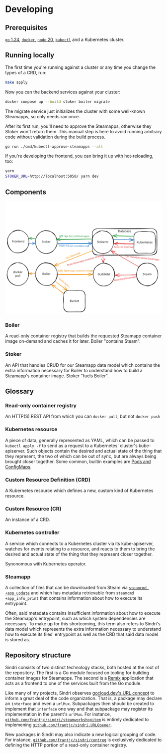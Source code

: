 # Developing

## Prerequisites

[`go` 1.24](https://go.dev/doc/install), [`docker`](https://docs.docker.com/engine/install/), [`node` 20](https://nodejs.org/en/download), [`kubectl`](https://kubernetes.io/docs/tasks/tools/#kubectl) and a Kubernetes cluster.

## Running locally

The first time you're running against a cluster or any time you change the types of a CRD, run:

```sh
make apply
```

Now you can the backend services against your cluster:

```sh
docker compose up --build stoker boiler migrate
```

The migrate service just initializes the cluster with some well-known Steamapps, so only needs ran once.

After its first run, you'll need to approve the Steamapps, otherwise they Stoker won't return them. This manual step is here to avoid running arbitrary code without validation during the build process.

```sh
go run ./cmd/kubectl-approve-steamapps --all
```

If you're developing the frontend, you can bring it up with hot-reloading, too:

```sh
yarn
STOKER_URL=http://localhost:5050/ yarn dev
```

## Components

![Architecture](architecture.excalidraw.svg)

### Boiler

A read-only container registry that builds the requested Steamapp container image on-demand and caches it for later. Boiler "contains Steam".

### Stoker

An API that handles CRUD for our Steamapp data model which contains the extra information necessary for Boiler to understand how to build a Steamapp's container image. Stoker "fuels Boiler".

## Glossary

### Read-only container registry

An HTTP(S) REST API from which you can `docker pull`, but not `docker push`

### Kubernetes resource

A piece of data, generally represented as YAML, which can be passed to `kubectl apply -f` to send as a request to a Kubernetes' cluster's kube-apiserver. Such objects contain the desired and actual state of the thing that they represent, the two of which can be out of sync, but are always being brought closer together. Some common, builtin examples are [Pods and ConfigMaps](https://kubernetes.io/docs/concepts/configuration/configmap/#configmaps-and-pods).

### Custom Resource Definition (CRD)

A Kubernetes resource which defines a new, custom kind of Kubernetes resource.

### Custom Resource (CR)

An instance of a CRD.

### Kubernetes controller

A service which connects to a Kubernetes cluster via its kube-apiserver, watches for events relating to a resource, and reacts to them to bring the desired and actual state of the thing that they represent closer together.

Synonomous with Kubernetes operator.

### Steamapp

A collection of files that can be downloaded from Steam via [`steamcmd +app_update`](https://developer.valvesoftware.com/wiki/SteamCMD#Downloading_an_App) and which has metadata retrievable from `steamcmd +app_info_print` that contains information about how to execute its entrypoint.

Often, said metadata contains insufficient information about how to execute the Steamapp's entrypoint, such as which system dependencies are necessary. To make up for this shortcoming, this term also refers to Sindri's data model which represents the extra information necessary to understand how to execute its files' entrypoint as well as the CRD that said data model is stored as.

## Repository structure

Sindri consists of two distinct technology stacks, both hosted at the root of the repository. The first is a Go module focused on tooling for building container images for Steamapps. The second is a [Remix](https://remix.run/) application that acts as a frontend to one of the services built from the Go module.

Like many of my projects, Sindri observes [gocloud.dev's URL concept](https://gocloud.dev/concepts/urls/) to inform a great deal of the code organization. That is, a package may declare an `interface` and even a `urlMux`. Subpackages then should be created to implement that `interface` one way and that subpackage may register its implementation in the parent's `urlMux`. For instance, [`github.com/frantjc/sindri/steamworkshopitem`](https://github.com/frantjc/sindri/tree/main/steamworkshopitem) is entirely dedicated to implemening [`github.com/frantjc/sindri.URLOpener`](https://github.com/frantjc/sindri/blob/main/url_opener.go).

New packages in Sindri may also indicate a new logical grouping of code. For instance, [`github.com/frantjc/sindri/contreg`](https://github.com/frantjc/sindri/tree/main/contreg) is exclusively dedicated to defining the HTTP portion of a read-only container registry.

